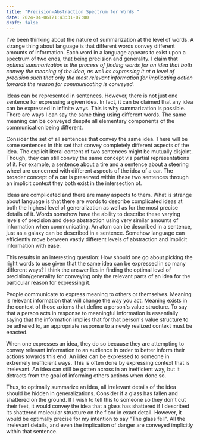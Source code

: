 ```yaml
---
title: "Precision-Abstraction Spectrum for Words "
date: 2024-04-06T21:43:31-07:00
draft: false
---
```


I've been thinking about the nature of summarization at the level of words. A strange thing about language is that different words convey different amounts of information. Each word in a language appears to exist upon a spectrum of two ends, that being precision and generality. I claim that *optimal summarization is the process of finding words for an idea that both convey the meaning of the idea, as well as expressing it at a level of precision such that only the most relevant information for implicating action towards the reason for communicating is conveyed.* 

Ideas can be represented in sentences. However, there is not just one sentence for expressing a given idea. In fact, it can be claimed that any idea can be expressed in infinite ways. This is why summarization is possible. There are ways I can say the same thing using different words. The same meaning can be conveyed despite all elementary components of the communication being different. 

Consider the set of all sentences that convey the same idea. There will be some sentences in this set that convey completely different aspects of the idea. The explicit literal content of two sentences might be mutually disjoint. Though, they can still convey the same concept via partial representations of it. For example, a sentence about a tire and a sentence about a steering wheel are concerned with different aspects of the idea of a car. The broader concept of a car is preserved within these two sentences through an implicit context they both exist in the intersection of. 

Ideas are complicated and there are many aspects to them. What is strange about language is that there are words to describe complicated ideas at both the highest level of generalization as well as for the most precise details of it. Words somehow have the ability to describe these varying levels of precision and deep abstraction using very similar amounts of information when communicating. An atom can be described in a sentence, just as a galaxy can be described in a sentence. Somehow language can efficiently move between vastly different levels of abstraction and implicit information with ease. 

This results in an interesting question: How should one go about picking the right words to use given that the same idea can be expressed in so many different ways? I think the answer lies in finding the optimal level of precision/generality for conveying only the relevant parts of an idea for the particular reason for expressing it. 

People communicate to express meaning to others or themselves. Meaning is relevant information that will change the way you act. Meaning exists in the context of those axioms that define a person's value structure. To say that a person acts in response to meaningful information is essentially saying that the information implies that for that person's value structure to be adhered to, an appropriate response to a newly realized context must be enacted. 

When one expresses an idea, they do so because they are attempting to convey relevant information to an audience in order to better inform their actions towards this end. An idea can be expressed to someone in extremely inefficient ways. This is often done by expressing context that is irrelevant. An idea can still be gotten across in an inefficient way, but it detracts from the goal of informing others actions when done so. 

Thus, to optimally summarize an idea, all irrelevant details of the idea should be hidden in generalizations. Consider if a glass has fallen and shattered on the ground. If I wish to tell this to someone so they don't cut their feet, it would convey the idea that a glass has shattered if I described its shattered molecular structure on the floor in exact detail. However, it would be optimally precise for my intention to say "The glass fell". All the irrelevant details, and even the implication of danger are conveyed implicitly within that sentence. 
